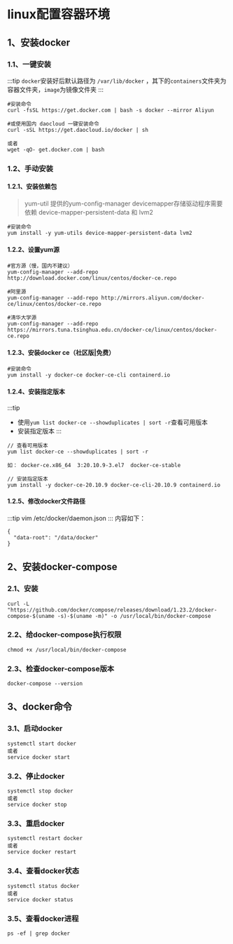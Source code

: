 # linux配置容器环境

## 1、安装docker
### 1.1、一键安装
:::tip
`docker`安装好后默认路径为 `/var/lib/docker` ，其下的`containers`文件夹为容器文件夹，`image`为镜像文件夹
:::

```shell
#安装命令
curl -fsSL https://get.docker.com | bash -s docker --mirror Aliyun

#或使用国内 daocloud 一键安装命令
curl -sSL https://get.daocloud.io/docker | sh

或者
wget -qO- get.docker.com | bash
```

### 1.2、手动安装
#### 1.2.1、安装依赖包
> yum-util 提供的yum-config-manager devicemapper存储驱动程序需要依赖 device-mapper-persistent-data 和 lvm2

```shell
#安装命令
yum install -y yum-utils device-mapper-persistent-data lvm2
```
#### 1.2.2、设置yum源
```shell
#官方源（慢，国内不建议）
yum-config-manager --add-repo http://download.docker.com/linux/centos/docker-ce.repo

#阿里源
yum-config-manager --add-repo http://mirrors.aliyun.com/docker-ce/linux/centos/docker-ce.repo

#清华大学源
yum-config-manager --add-repo https://mirrors.tuna.tsinghua.edu.cn/docker-ce/linux/centos/docker-ce.repo
```
#### 1.2.3、安装docker ce（社区版|免费）
```shell
#安装命令
yum install -y docker-ce docker-ce-cli containerd.io

```

#### 1.2.4、安装指定版本
:::tip
- 使用`yum list docker-ce --showduplicates | sort -r`查看可用版本
- 安装指定版本
:::

```shell
// 查看可用版本
yum list docker-ce --showduplicates | sort -r

如： docker-ce.x86_64  3:20.10.9-3.el7  docker-ce-stable 

// 安装指定版本
yum install -y docker-ce-20.10.9 docker-ce-cli-20.10.9 containerd.io
```

#### 1.2.5、修改docker文件路径
:::tip
vim /etc/docker/daemon.json 
:::
内容如下：
```shell
{
  "data-root": "/data/docker"
}
```

## 2、安装docker-compose
### 2.1、安装
```shell
curl -L "https://github.com/docker/compose/releases/download/1.23.2/docker-compose-$(uname -s)-$(uname -m)" -o /usr/local/bin/docker-compose
```

### 2.2、给docker-compose执行权限
```shell
chmod +x /usr/local/bin/docker-compose
```

### 2.3、检查docker-compose版本
```shell
docker-compose --version
```

## 3、docker命令
### 3.1、启动docker
```shell
systemctl start docker 
或者 
service docker start
```

### 3.2、停止docker
```shell
systemctl stop docker 
或者 
service docker stop
```

### 3.3、重启docker
```shell
systemctl restart docker 
或者 
service docker restart
```

### 3.4、查看docker状态
```shell
systemctl status docker 
或者 
service docker status
```

### 3.5、查看docker进程
```shell
ps -ef | grep docker
```